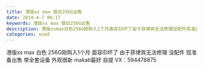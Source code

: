```yaml
---
title: 港版xs max 银白256G出售
date: 2019-4-7 00:17
keywords: 港版xs max 银白256G出售
description: 港版xsmax白色256G刚购入1个月面容ID坏了由于菲律宾无法修理没配件现准备出售带全套设备外观很新makati最好自提VX：594478875
categories: used
---
```

<td class="t_f" id="postmessage_3416686">

港版xs max 白色 256G刚购入1个月 面容ID坏了 由于菲律宾无法修理 没配件 现准备出售 带全套设备 外观很新 makati最好 自提 VX：594478875<br/>
</td>
